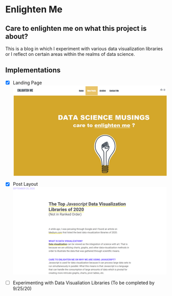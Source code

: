 # Enlighten Me

## Care to enlighten me on what this project is about? 
This is a blog in which I experiment with various data visualization libraries or I reflect on certain areas within the realms of data science. 

## Implementations

- [x] Landing Page 
![Image 1](https://github.com/sydneypun/Enlighten-Me/blob/master/readme%20images/homepage.png)

- [x] Post Layout
![Image 2](https://github.com/sydneypun/Enlighten-Me/blob/master/readme%20images/first%20post.png)

- [ ] Experimenting with Data Visualiation Libraries (To be completed by 9/25/20)
